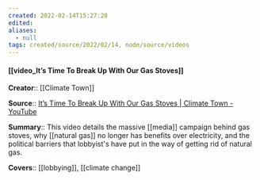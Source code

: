 ```yaml
---
created: 2022-02-14T15:27:28 
edited: 
aliases:
  - null
tags: created/source/2022/02/14, node/source/videos
---
```


#### [[video_It’s Time To Break Up With Our Gas Stoves]]
**Creator**:: [[Climate Town]]
 
**Source**:: [It’s Time To Break Up With Our Gas Stoves | Climate Town - YouTube](https://www.youtube.com/watch?v=hX2aZUav-54&t=328s)

**Summary**:: This video details the massive [[media]] campaign behind gas stoves, why [[natural gas]] no longer has benefits over electricity, and the political barriers that lobbyist's have put in the way of getting rid of natural gas. 

**Covers**:: [[lobbying]], [[climate change]]